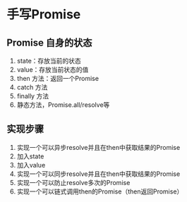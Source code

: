# 手写Promise

## Promise 自身的状态

1. state：存放当前的状态
2. value：存放当前状态的值
3. then 方法：返回一个Promise
4. catch 方法
5. finally 方法
6. 静态方法，Promise.all/resolve等

## 实现步骤

1. 实现一个可以异步resolve并且在then中获取结果的Promise
2. 加入state
3. 加入value
4. 实现一个可以同步resolve并且在then中获取结果的Promise
5. 实现一个可以防止resolve多次的Promise
6. 实现一个可以链式调用then的Promise（then返回Promise）
